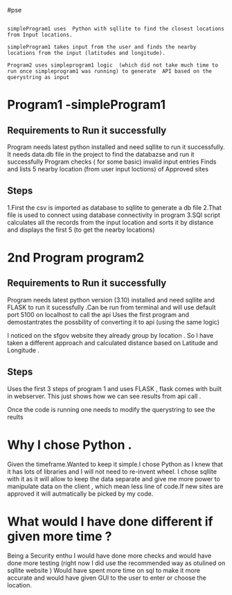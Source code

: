 #pse
```

simpleProgram1 uses  Python with sqllite to find the closest locations from Input locations. 

simpleProgram1 takes input from the user and finds the nearby locations from the input (latitudes and longitude).

Program2 uses simpleprogram1 logic  (which did not take much time to run once simpleprogram1 was running) to generate  API based on the querystring as input 

```

# Program1 -simpleProgram1
## Requirements to Run it successfully 
Program needs latest python installed and need sqllite to run it  successfully. It needs data.db file in the project to find the databazse and run it successfully 
Program checks ( for some basic) invalid input entries 
Finds and lists  5 nearby  location  (from user  input loctions) of  Approved sites


## Steps 
1.First the csv is imported as database  to sqllite to generate a db file 
2.That file is used to connect using database connectivity in program
3.SQl script calculates all the records from the input location and sorts it by distance and displays the first 5 (to get the nearby locations)


# 2nd Program program2
## Requirements to Run it successfully 
Program needs latest python version (3.10)  installed and need sqllite and FLASK  to run it  sucessfully .Can be run from terminal and will use default port 5100 on localhost to call the api 
Uses the first program and demostantrates the possbility of converting it to api (using the same logic)

I noticed on the sfgov website they already group by location . So I have taken a different approach and  calculated distance based on Latitude and Longitude .

## Steps 
Uses the first 3 steps of program 1 and uses FLASK , flask comes with built in webserver. This just shows how we can see results from api call  .

Once the code is running one needs to modify the querystring to see the reults 


# Why I chose Python . 


Given the timeframe.Wanted to keep it simple.I chose Python as  I knew that it has lots of libraries and I will not need to re-invent wheel. 
I chose sqllite with it as it will allow to keep the data separate and give me more power to manipulate data on the client , which mean less line of code.If new sites are approved it will autmatically be picked by my code.

# What would I have done different if given more time ?

Being a Security enthu I would  have done more checks and would have done more testing (right now I did use the recommended way as otulined on sqllite website ) 
Would have spent more time on sql to make it more accurate and would have given GUI to the user to enter or choose the location.

